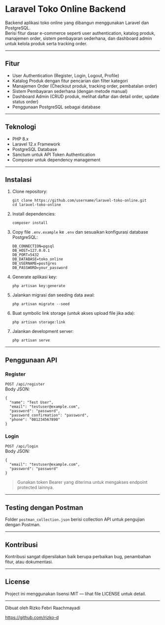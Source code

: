 # Laravel Toko Online Backend

Backend aplikasi toko online yang dibangun menggunakan Laravel dan PostgreSQL.  
Berisi fitur dasar e-commerce seperti user authentication, katalog produk, manajemen order, sistem pembayaran sederhana, dan dashboard admin untuk kelola produk serta tracking order.

---

## Fitur

- User Authentication (Register, Login, Logout, Profile)
- Katalog Produk dengan fitur pencarian dan filter kategori
- Manajemen Order (Checkout produk, tracking order, pembatalan order)
- Sistem Pembayaran sederhana (dengan metode manual)
- Dashboard Admin (CRUD produk, melihat daftar dan detail order, update status order)
- Penggunaan PostgreSQL sebagai database

---

## Teknologi

- PHP 8.x
- Laravel 12.x Framework
- PostgreSQL Database
- Sanctum untuk API Token Authentication
- Composer untuk dependency management

---

## Instalasi

1. Clone repository:
   ```
   git clone https://github.com/username/laravel-toko-online.git
   cd laravel-toko-online
   ```

2. Install dependencies:
   ```
   composer install
   ```

3. Copy file `.env.example` ke `.env` dan sesuaikan konfigurasi database PostgreSQL:
   ```
   DB_CONNECTION=pgsql
   DB_HOST=127.0.0.1
   DB_PORT=5432
   DB_DATABASE=toko_online
   DB_USERNAME=postgres
   DB_PASSWORD=your_password
   ```

4. Generate aplikasi key:
   ```
   php artisan key:generate
   ```

5. Jalankan migrasi dan seeding data awal:
   ```
   php artisan migrate --seed
   ```

6. Buat symbolic link storage (untuk akses upload file jika ada):
   ```
   php artisan storage:link
   ```

7. Jalankan development server:
   ```
   php artisan serve
   ```

---

## Penggunaan API

### Register  
`POST /api/register`  
Body JSON:
```
{
  "name": "Test User",
  "email": "testuser@example.com",
  "password": "password",
  "password_confirmation": "password",
  "phone": "081234567890"
}
```

### Login  
`POST /api/login`  
Body JSON:
```
{
  "email": "testuser@example.com",
  "password": "password"
}
```

> Gunakan token Bearer yang diterima untuk mengakses endpoint protected lainnya.

---

## Testing dengan Postman

Folder `postman_collection.json` berisi collection API untuk pengujian dengan Postman.

---

## Kontribusi

Kontribusi sangat dipersilakan baik berupa perbaikan bug, penambahan fitur, atau dokumentasi.

---

## License

Project ini menggunakan lisensi MIT — lihat file LICENSE untuk detail.

---

Dibuat oleh Rizko Febri Raachmayadi

https://github.com/rizko-d

```

